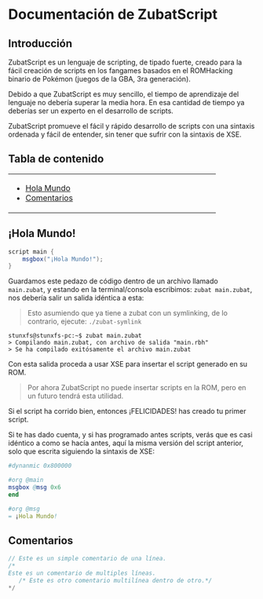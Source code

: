 # Documentación de ZubatScript

## Introducción

ZubatScript es un lenguaje de scripting, de tipado fuerte, creado para la fácil creación de scripts en los fangames basados en el ROMHacking binario de Pokémon (juegos de la GBA, 3ra generación).

Debido a que ZubatScript es muy sencillo, el tiempo de aprendizaje del lenguaje no debería superar la media hora. En esa cantidad de tiempo ya deberías ser un experto en el desarrollo de scripts.

ZubatScript promueve el fácil y rápido desarrollo de scripts con una sintaxis ordenada y fácil de entender, sin tener que sufrir con la sintaxis de XSE.

## Tabla de contenido

<table>
<tr><td width=33% valign=top>
    
* [Hola Mundo](#hola-mundo)
* [Comentarios](#comentarios)

</td></tr>
</table>

## ¡Hola Mundo!

```cs
script main {
	msgbox("¡Hola Mundo!");
}
```

Guardamos este pedazo de código dentro de un archivo llamado `main.zubat`, y estando en la terminal/consola escribimos: ``zubat main.zubat``, nos debería salir un salida idéntica a esta:

> Esto asumiendo que ya tiene a zubat con un symlinking, de lo contrario, ejecute: `./zubat-symlink`

```
stunxfs@stunxfs-pc:~$ zubat main.zubat
> Compilando main.zubat, con archivo de salida "main.rbh"
> Se ha compilado exitósamente el archivo main.zubat
```

Con esta salida proceda a usar XSE para insertar el script generado en su ROM.

> Por ahora ZubatScript no puede insertar scripts en la ROM, pero en un futuro tendrá esta utilidad.

Si el script ha corrido bien, entonces ¡FELICIDADES! has creado tu primer script.

Si te has dado cuenta, y si has programado antes scripts, verás que es casi idéntico a como se hacía antes, aquí la misma versión del script anterior, solo que escrita siguiendo la sintaxis de XSE:

```nim
#dynanmic 0x800000

#org @main
msgbox @msg 0x6
end

#org @msg
= ¡Hola Mundo!
```

## Comentarios

```c
// Este es un simple comentario de una línea.
/*
Este es un comentario de multiples líneas.
   /* Este es otro comentario multilínea dentro de otro.*/
*/
```